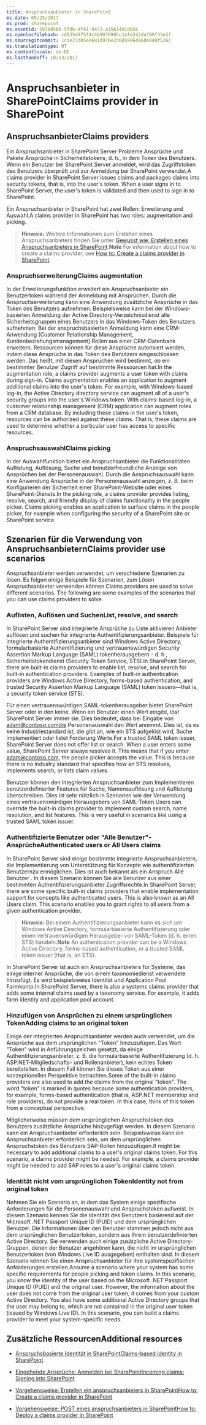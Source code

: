 ```yaml
---
title: Anspruchsanbieter in SharePoint
ms.date: 09/25/2017
ms.prod: sharepoint
ms.assetid: 5918d5b6-5fd6-4f41-9473-a15b1491d056
ms.openlocfilehash: cd935e975f4c469079905c1afe242da790f33e2f
ms.sourcegitcommit: 1cae27d85ee691d976e2c085986466de088f526c
ms.translationtype: HT
ms.contentlocale: de-DE
ms.lasthandoff: 10/13/2017
---
```

# <a name="claims-provider-in-sharepoint"></a><span data-ttu-id="9d960-102">Anspruchsanbieter in SharePoint</span><span class="sxs-lookup"><span data-stu-id="9d960-102">Claims provider in SharePoint</span></span>

## <a name="claims-providers"></a><span data-ttu-id="9d960-103">Anspruchsanbieter</span><span class="sxs-lookup"><span data-stu-id="9d960-103">Claims providers</span></span>

<span data-ttu-id="9d960-p101">Ein Anspruchsanbieter in SharePoint Server Probleme Ansprüche und Pakete Ansprüche in Sicherheitstokens, d. h., in dem Token des Benutzers. Wenn ein Benutzer bei SharePoint Server anmeldet, wird das Zugriffstoken des Benutzers überprüft und zur Anmeldung bei SharePoint verwendet.</span><span class="sxs-lookup"><span data-stu-id="9d960-p101">A claims provider in SharePoint Server issues claims and packages claims into security tokens, that is, into the user's token. When a user signs in to SharePoint Server, the user's token is validated and then used to sign in to SharePoint.</span></span>
  
    
    
<span data-ttu-id="9d960-106">Ein Anspruchsanbieter in SharePoint hat zwei Rollen: Erweiterung und Auswahl.</span><span class="sxs-lookup"><span data-stu-id="9d960-106">A claims provider in SharePoint has two roles: augmentation and picking.</span></span>
  
    
    

> <span data-ttu-id="9d960-107">**Hinweis:** Weitere Informationen zum Erstellen eines Anspruchsanbieters finden Sie unter  [Gewusst wie: Erstellen eines Anspruchsanbieters in SharePoint](how-to-create-a-claims-provider-in-sharepoint.md).</span><span class="sxs-lookup"><span data-stu-id="9d960-107">**Note** For information about how to create a claims provider, see  [How to: Create a claims provider in SharePoint](how-to-create-a-claims-provider-in-sharepoint.md).</span></span> 
  
    
    


### <a name="claims-augmentation"></a><span data-ttu-id="9d960-108">Anspruchserweiterung</span><span class="sxs-lookup"><span data-stu-id="9d960-108">Claims augmentation</span></span>

<span data-ttu-id="9d960-p102">In der Erweiterungsfunktion erweitert ein Anspruchsanbieter ein Benutzertoken während der Anmeldung mit Ansprüchen. Durch die Anspruchserweiterung kann eine Anwendung zusätzliche Ansprüche in das Token des Benutzers aufnehmen. Beispielsweise kann bei der Windows-basierten Anmeldung der Active Directory-Verzeichnisdienst alle Sicherheitsgruppen eines Benutzers in das Windows-Token des Benutzers aufnehmen. Bei der anspruchsbasierten Anmeldung kann eine CRM-Anwendung (Customer Relationship Management, Kundenbeziehungsmanagement) Rollen aus einer CRM-Datenbank erweitern. Ressourcen können für diese Ansprüche autorisiert werden, indem diese Ansprüche in das Token des Benutzers eingeschlossen werden. Das heißt, mit diesen Ansprüchen wird bestimmt, ob ein bestimmter Benutzer Zugriff auf bestimmte Ressourcen hat.</span><span class="sxs-lookup"><span data-stu-id="9d960-p102">In the augmentation role, a claims provider augments a user token with claims during sign-in. Claims augmentation enables an application to augment additional claims into the user's token. For example, with Windows-based log-in, the Active Directory directory service can augment all of a user's security groups into the user's Windows token. With claims-based log-in, a customer relationship management (CRM) application can augment roles from a CRM database. By including these claims in the user's token, resources can be authorized against these claims. That is, these claims are used to determine whether a particular user has access to specific resources.</span></span>
  
    
    

### <a name="claims-picking"></a><span data-ttu-id="9d960-115">Anspruchsauswahl</span><span class="sxs-lookup"><span data-stu-id="9d960-115">Claims picking</span></span>

<span data-ttu-id="9d960-p103">In der Auswahlfunktion bietet ein Anspruchsanbieter die Funktionalitäten Auflistung, Auflösung, Suche und benutzerfreundliche Anzeige von Ansprüchen bei der Personenauswahl. Durch die Anspruchsauswahl kann eine Anwendung Ansprüche in der Personenauswahl anzeigen, z. B. beim Konfigurieren der Sicherheit einer SharePoint-Website oder eines SharePoint-Diensts.</span><span class="sxs-lookup"><span data-stu-id="9d960-p103">In the picking role, a claims provider provides listing, resolve, search, and friendly display of claims functionality in the people picker. Claims picking enables an application to surface claims in the people picker, for example when configuring the security of a SharePoint site or SharePoint service.</span></span> 
  
    
    

## <a name="claims-provider-use-scenarios"></a><span data-ttu-id="9d960-118">Szenarien für die Verwendung von Anspruchsanbietern</span><span class="sxs-lookup"><span data-stu-id="9d960-118">Claims provider use scenarios</span></span>

<span data-ttu-id="9d960-p104">Anspruchsanbieter werden verwendet, um verschiedene Szenarien zu lösen. Es folgen einige Beispiele für Szenarien, zum Lösen Anspruchsanbieter verwenden können.</span><span class="sxs-lookup"><span data-stu-id="9d960-p104">Claims providers are used to solve different scenarios. The following are some examples of the scenarios that you can use claims providers to solve.</span></span>
  
    
    

### <a name="list-resolve-and-search"></a><span data-ttu-id="9d960-121">Auflisten, Auflösen und Suchen</span><span class="sxs-lookup"><span data-stu-id="9d960-121">List, resolve, and search</span></span>

<span data-ttu-id="9d960-p105">In SharePoint Server sind integrierte Ansprüche zu Liste aktivieren Anbieter auflösen und suchen für integrierte Authentifizierungsanbieter. Beispiele für integrierte Authentifizierungsanbieter sind Windows Active Directory, formularbasierte Authentifizierung und vertrauenswürdigen Security Assertion Markup Language (SAML) tokenherausgebern - d. h., Sicherheitstokendienst (Security Token Service, STS).</span><span class="sxs-lookup"><span data-stu-id="9d960-p105">In SharePoint Server, there are built-in claims providers to enable list, resolve, and search for built-in authentication providers. Examples of built-in authentication providers are Windows Active Directory, forms-based authentication, and trusted Security Assertion Markup Language (SAML) token issuers—that is, a security token service (STS).</span></span> 
  
    
    
<span data-ttu-id="9d960-p106">Für einen vertrauenswürdigen SAML-tokenherausgeber bietet SharePoint Server oder in den keine. Wenn ein Benutzer einen Wert eingibt, löst SharePoint Server immer sie. Dies bedeutet, dass bei Eingabe von adam@contoso.comdie Personenauswahl den Wert annimmt. Dies ist, da es keine Industriestandard ist, die gibt an, wie ein STS aufgelöst wird, Suche implementiert oder listet Forderung Werte.</span><span class="sxs-lookup"><span data-stu-id="9d960-p106">For a trusted SAML token issuer, SharePoint Server does not offer list or search. When a user enters some value, SharePoint Server always resolves it. This means that if you enter adam@contoso.com, the people picker accepts the value. This is because there is no industry standard that specifies how an STS resolves, implements search, or lists claim values.</span></span>
  
    
    
<span data-ttu-id="9d960-p107">Benutzer können den integrierten Anspruchsanbieter zum Implementieren benutzerdefinierter Features für Suche, Namensauflösung und Auflistung überschreiben. Dies ist sehr nützlich in Szenarien wie der Verwendung eines vertrauenswürdigen Herausgebers von SAML-Token.</span><span class="sxs-lookup"><span data-stu-id="9d960-p107">Users can override the built-in claims provider to implement custom search, name resolution, and list features. This is very useful in scenarios like using a trusted SAML token issuer.</span></span>
  
    
    

### <a name="authenticated-users-or-all-users-claims"></a><span data-ttu-id="9d960-130">Authentifizierte Benutzer oder "Alle Benutzer"-Ansprüche</span><span class="sxs-lookup"><span data-stu-id="9d960-130">Authenticated users or All Users claims</span></span>

<span data-ttu-id="9d960-p108">In SharePoint Server sind einige bestimmte integrierte Anspruchsanbietern, die Implementierung von Unterstützung für Konzepte wie authentifizierten Benutzernzu ermöglichen. Dies ist auch bekannt als ein Anspruch Alle Benutzer . In diesem Szenario können Sie alle Benutzer aus einer bestimmten Authentifizierungsanbieter Zugriffsrechte.</span><span class="sxs-lookup"><span data-stu-id="9d960-p108">In SharePoint Server, there are some specific built-in claims providers that enable implementation support for concepts like authenticated users. This is also known as an All Users claim. This scenario enables you to grant rights to all users from a given authentication provider.</span></span>
  
    
    

> <span data-ttu-id="9d960-134">**Hinweis:** Bei einem Authentifizierungsanbieter kann es sich um Windows Active Directory, formularbasierte Authentifizierung oder einen vertrauenswürdigen Herausgeber von SAML-Token (d. h. einen STS) handeln.</span><span class="sxs-lookup"><span data-stu-id="9d960-134">**Note** An authentication provider can be a Windows Active Directory, forms-based authentication, or a trusted SAML token issuer (that is, an STS).</span></span> 
  
    
    

<span data-ttu-id="9d960-p109">In SharePoint Server ist auch ein Anspruchsanbieters für Systeme, das einige interner Ansprüche, die von einem taxonomiedienst verwendete hinzufügt. Es wird beispielsweise Identität und Application Pool Farmkonto.</span><span class="sxs-lookup"><span data-stu-id="9d960-p109">In SharePoint Server, there is also a systems claims provider that adds some internal claims used by a taxonomy service. For example, it adds farm identity and application pool account.</span></span>
  
    
    

### <a name="adding-claims-to-an-original-token"></a><span data-ttu-id="9d960-137">Hinzufügen von Ansprüchen zu einem ursprünglichen Token</span><span class="sxs-lookup"><span data-stu-id="9d960-137">Adding claims to an original token</span></span>

<span data-ttu-id="9d960-p110">Einige der integrierten Anspruchsanbieter werden auch verwendet, um die Ansprüche aus dem ursprünglichen "Token" hinzuzufügen. Das Wort "Token" wird in Anführungszeichen gesetzt, da einige Authentifizierungsanbieter, z. B. die formularbasierte Authentifizierung (d. h. ASP.NET-Mitgliedschafts- und Rollenanbieter), kein echtes Token bereitstellen. In diesem Fall können Sie dieses Token aus einer konzeptionellen Perspektive betrachten.</span><span class="sxs-lookup"><span data-stu-id="9d960-p110">Some of the built-in claims providers are also used to add the claims from the original "token". The word "token" is marked in quotes because some authentication providers, for example, forms-based authentication (that is, ASP.NET membership and role providers), do not provide a real token. In this case, think of this token from a conceptual perspective.</span></span>
  
    
    
<span data-ttu-id="9d960-p111">Möglicherweise müssen dem ursprünglichen Anspruchstoken des Benutzers zusätzliche Ansprüche hinzugefügt werden. In diesem Szenario kann ein Anspruchsanbieter erforderlich sein. Beispielsweise kann ein Anspruchsanbieter erforderlich sein, um dem ursprünglichen Anspruchstoken des Benutzers SAP-Rollen hinzuzufügen.</span><span class="sxs-lookup"><span data-stu-id="9d960-p111">It might be necessary to add additional claims to a user's original claims token. For this scenario, a claims provider might be needed. For example, a claims provider might be needed to add SAP roles to a user's original claims token.</span></span>
  
    
    

### <a name="identity-not-from-original-token"></a><span data-ttu-id="9d960-144">Identität nicht vom ursprünglichen Token</span><span class="sxs-lookup"><span data-stu-id="9d960-144">Identity not from original token</span></span>

<span data-ttu-id="9d960-p112">Nehmen Sie ein Szenario an, in dem das System einige spezifische Anforderungen für die Personenauswahl und Anspruchstoken aufweist. In diesem Szenario kennen Sie die Identität des Benutzers basierend auf der Microsoft .NET Passport Unique ID (PUID) und dem ursprünglichen Benutzer. Die Informationen über den Benutzer stammen jedoch nicht aus dem ursprünglichen Benutzertoken, sondern aus Ihrem benutzerdefinierten Active Directory. Sie verwenden auch einige zusätzliche Active Directory-Gruppen, denen der Benutzer angehören kann, die nicht im ursprünglichen Benutzertoken (von Windows Live ID ausgegeben) enthalten sind. In diesem Szenario können Sie einen Anspruchsanbieter für Ihre systemspezifischen Anforderungen erstellen.</span><span class="sxs-lookup"><span data-stu-id="9d960-p112">Assume a scenario where your system has some specific requirements for people picking and token claims. In this scenario, you know the identity of the user based on the Microsoft .NET Passport Unique ID (PUID) and the original user. However, the information about the user does not come from the original user token; it comes from your custom Active Directory. You also have some additional Active Directory groups that the user may belong to, which are not contained in the original user token (issued by Windows Live ID). In this scenario, you can build a claims provider to meet your system-specific needs.</span></span>
  
    
    

## <a name="additional-resources"></a><span data-ttu-id="9d960-150">Zusätzliche Ressourcen</span><span class="sxs-lookup"><span data-stu-id="9d960-150">Additional resources</span></span>
<span data-ttu-id="9d960-151"><a name="bk_addresources"> </a></span><span class="sxs-lookup"><span data-stu-id="9d960-151"></span></span>


-  [<span data-ttu-id="9d960-152">Anspruchsbasierte Identität in SharePoint</span><span class="sxs-lookup"><span data-stu-id="9d960-152">Claims-based identity in SharePoint</span></span>](claims-based-identity-in-sharepoint.md)
    
  
-  [<span data-ttu-id="9d960-153">Eingehende Ansprüche: Anmelden bei SharePoint</span><span class="sxs-lookup"><span data-stu-id="9d960-153">Incoming claims: Signing into SharePoint</span></span>](incoming-claims-signing-into-sharepoint.md)
    
  
-  [<span data-ttu-id="9d960-154">Vorgehensweise: Erstellen ein anspruchsanbieters in SharePoint</span><span class="sxs-lookup"><span data-stu-id="9d960-154">How to: Create a claims provider in SharePoint</span></span>](how-to-create-a-claims-provider-in-sharepoint.md)
    
  
-  [<span data-ttu-id="9d960-155">Vorgehensweise: POST eines anspruchsanbieters in SharePoint</span><span class="sxs-lookup"><span data-stu-id="9d960-155">How to: Deploy a claims provider in SharePoint</span></span>](how-to-deploy-a-claims-provider-in-sharepoint.md)
    
  

